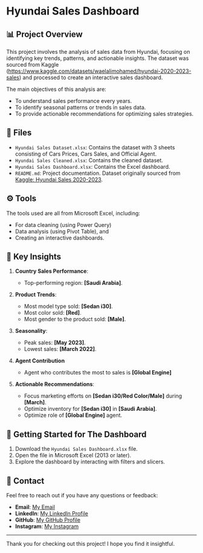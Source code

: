 # Hyundai Sales Dashboard

## 📊 Project Overview
This project involves the analysis of sales data from Hyundai, focusing on identifying key trends, patterns, and actionable insights. The dataset was sourced from Kaggle (https://www.kaggle.com/datasets/waelalimohamed/hyundai-2020-2023-sales) and processed to create an interactive sales dashboard.

The main objectives of this analysis are:
- To understand sales performance every years.
- To identify seasonal patterns or trends in sales data.
- To provide actionable recommendations for optimizing sales strategies.

## 📘 Files
- `Hyundai Sales Dataset.xlsx`: Contains the dataset with 3 sheets consisting of Cars Prices, Cars Sales, and Official Agent. 
- `Hyundai Sales Cleaned.xlsx`: Contains the cleaned dataset.
- `Hyundai Sales Dashboard.xlsx`: Contains the Excel dashboard.
- `README.md`: Project documentation.
Dataset originally sourced from [Kaggle: Hyundai Sales 2020-2023](https://www.kaggle.com/datasets/waelalimohamed/hyundai-2020-2023-sales). 

## ⚙️ Tools 
The tools used are all from Microsoft Excel, including:
- For data cleaning (using Power Query)
- Data analysis (using Pivot Table), and 
- Creating an interactive dashboards.

## 🎯 Key Insights
1. **Country Sales Performance**:
   - Top-performing region: **[Saudi Arabia]**.

2. **Product Trends**:
   - Most model type sold: **[Sedan i30]**.
   - Most color sold: **[Red]**.
   - Most gender to the product sold: **[Male]**.

3. **Seasonality**:
   - Peak sales: **[May 2023]**.
   - Lowest sales: **[March 2022]**.
  
4. **Agent Contribution**
   - Agent who contributes the most to sales is **[Global Engine]** 

5. **Actionable Recommendations**:
   - Focus marketing efforts on **[Sedan i30/Red Color/Male]** during **[March]**.
   - Optimize inventory for **[Sedan i30]** in **[Saudi Arabia]**.
   - Optimize role of **[Global Engine]** agent.

## 🚨 Getting Started for The Dashboard
1. Download the `Hyundai Sales Dashboard.xlsx` file.
2. Open the file in Microsoft Excel (2013 or later).
3. Explore the dashboard by interacting with filters and slicers.

## 📲 Contact 
Feel free to reach out if you have any questions or feedback:

- **Email**: [My Email](muhamadsalimalwan10@gmail.com)
- **LinkedIn**: [My LinkedIn Profile](https://www.linkedin.com/in/muhamad-salim-alwan/)
- **GitHub**: [My GitHub Profile](https://github.com/salim23-png)
- **Instagram**: [My Instagram](https://www.instagram.com/salim.cloud)

---

Thank you for checking out this project! I hope you find it insightful.
